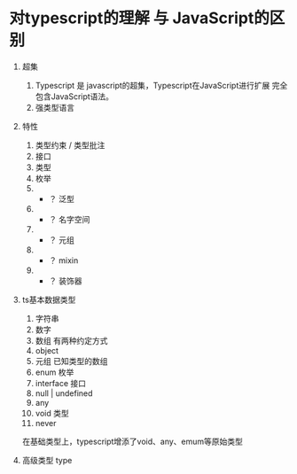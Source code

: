 # 对typescript的理解 与 JavaScript的区别

1. 超集
   1. Typescript 是 javascript的超集，Typescript在JavaScript进行扩展 完全包含JavaScript语法。
   2. 强类型语言

2. 特性
   1.   类型约束 / 类型批注
   2.   接口
   3.   类型
   4.   枚举
   5. * ？ 泛型 
   6. * ？ 名字空间
   7. * ？ 元组
   8. * ？ mixin
   9. * ？ 装饰器

3. ts基本数据类型
   1. 字符串
   2. 数字
   3. 数组     有两种约定方式
   4. object
   5. 元组     已知类型的数组
   6. enum 枚举
   7. interface 接口
   8. null | undefined
   <!-- 9. 泛型 -->
   9. any 
   10. void 类型
   11. never

   在基础类型上，typescript增添了void、any、emum等原始类型

4. 高级类型 type
   


